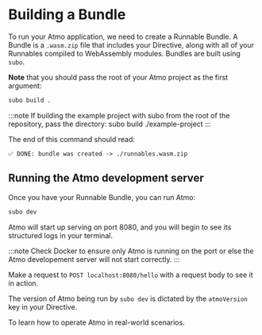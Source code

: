 # Building a Bundle

To run your Atmo application, we need to create a Runnable Bundle.
A Bundle is a `.wasm.zip` file that includes your Directive, along
with all of your Runnables compiled to WebAssembly modules. Bundles
are built using `subo`.

**Note** that you should pass the root of your Atmo project as the
first argument:

```bash
subo build .
```
:::note
If building the example project with subo from the root of the repository,
pass the directory: subo build ./example-project
:::

The end of this command should read:

```
✅ DONE: bundle was created -> ./runnables.wasm.zip
```

## Running the Atmo development server

Once you have your Runnable Bundle, you can run Atmo:

```bash
subo dev
```

Atmo will start up serving on port 8080, and you will begin to see its structured
logs in your terminal.

:::note
Check Docker to ensure only Atmo is running on the port or else the
Atmo developement server will not start correctly.
:::

Make a request to `POST localhost:8080/hello` with a request body to see it in action.


The version of Atmo being run by `subo dev` is dictated by the `atmoVersion` key in your Directive.

To learn how to operate Atmo in real-world scenarios.

